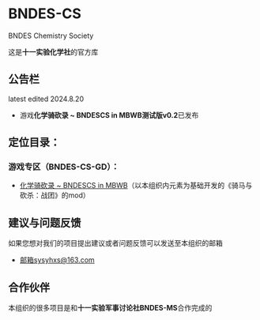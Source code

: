 # BNDES-CS
BNDES Chemistry Society

这是**十一实验化学社**的官方库

## 公告栏
latest edited 2024.8.20
* 游戏**化学骑砍录 ~ BNDESCS in MBWB测试版v0.2**已发布

## 定位目录：
### 游戏专区（BNDES-CS-GD）：
* [化学骑砍录 ~ BNDESCS in MBWB](https://github.com/BNDES-CS/BNDES-CS/tree/BNDES-CS-GD-MBWB)（以本组织内元素为基础开发的《骑马与砍杀：战团》的mod）

## 建议与问题反馈
如果您想对我们的项目提出建议或者问题反馈可以发送至本组织的邮箱
* 邮箱sysyhxs@163.com

## 合作伙伴
本组织的很多项目是和**十一实验军事讨论社BNDES-MS**合作完成的
